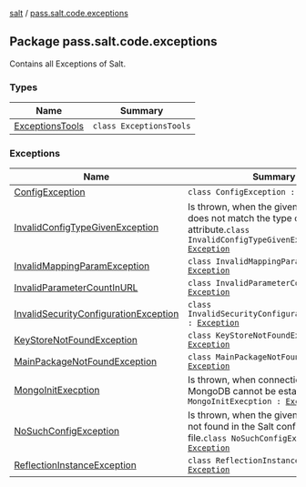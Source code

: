 [salt](../index.md) / [pass.salt.code.exceptions](./index.md)

## Package pass.salt.code.exceptions

Contains all Exceptions of Salt.

### Types

| Name | Summary |
|---|---|
| [ExceptionsTools](-exceptions-tools/index.md) | `class ExceptionsTools` |

### Exceptions

| Name | Summary |
|---|---|
| [ConfigException](-config-exception/index.md) | `class ConfigException : `[`Exception`](https://docs.oracle.com/javase/6/docs/api/java/lang/Exception.html) |
| [InvalidConfigTypeGivenException](-invalid-config-type-given-exception/index.md) | Is thrown, when the given attribute type does not match the type of the found attribute.`class InvalidConfigTypeGivenException : `[`Exception`](https://docs.oracle.com/javase/6/docs/api/java/lang/Exception.html) |
| [InvalidMappingParamException](-invalid-mapping-param-exception/index.md) | `class InvalidMappingParamException : `[`Exception`](https://docs.oracle.com/javase/6/docs/api/java/lang/Exception.html) |
| [InvalidParameterCountInURL](-invalid-parameter-count-in-u-r-l/index.md) | `class InvalidParameterCountInURL : `[`Exception`](https://docs.oracle.com/javase/6/docs/api/java/lang/Exception.html) |
| [InvalidSecurityConfigurationException](-invalid-security-configuration-exception/index.md) | `class InvalidSecurityConfigurationException : `[`Exception`](https://docs.oracle.com/javase/6/docs/api/java/lang/Exception.html) |
| [KeyStoreNotFoundException](-key-store-not-found-exception/index.md) | `class KeyStoreNotFoundException : `[`Exception`](https://docs.oracle.com/javase/6/docs/api/java/lang/Exception.html) |
| [MainPackageNotFoundException](-main-package-not-found-exception/index.md) | `class MainPackageNotFoundException : `[`Exception`](https://docs.oracle.com/javase/6/docs/api/java/lang/Exception.html) |
| [MongoInitExecption](-mongo-init-execption/index.md) | Is thrown, when connection to MongoDB cannot be established.`class MongoInitExecption : `[`Exception`](https://docs.oracle.com/javase/6/docs/api/java/lang/Exception.html) |
| [NoSuchConfigException](-no-such-config-exception/index.md) | Is thrown, when the given attribute is not found in the Salt configuration file.`class NoSuchConfigException : `[`Exception`](https://docs.oracle.com/javase/6/docs/api/java/lang/Exception.html) |
| [ReflectionInstanceException](-reflection-instance-exception/index.md) | `class ReflectionInstanceException : `[`Exception`](https://docs.oracle.com/javase/6/docs/api/java/lang/Exception.html) |
